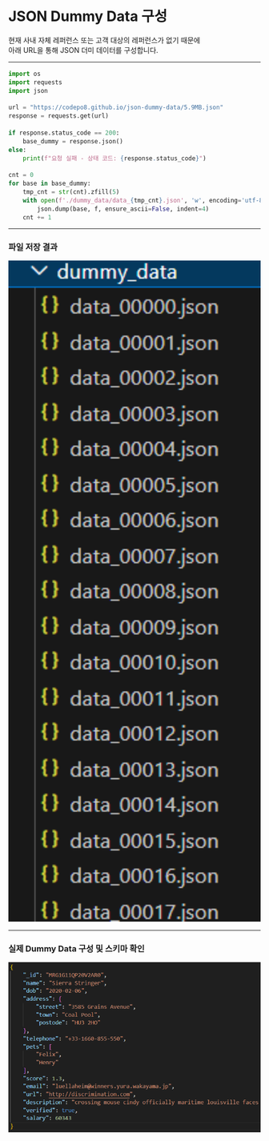 # JSON Dummy Data 구성

현재 사내 자체 레퍼런스 또는 고객 대상의 레퍼런스가 없기 때문에  
아래 URL을 통해 JSON 더미 데이터를 구성합니다.

---

```python
import os
import requests
import json

url = "https://codepo8.github.io/json-dummy-data/5.9MB.json"
response = requests.get(url)

if response.status_code == 200:
    base_dummy = response.json()
else:
    print(f"요청 실패 - 상태 코드: {response.status_code}")

cnt = 0
for base in base_dummy: 
    tmp_cnt = str(cnt).zfill(5)
    with open(f'./dummy_data/data_{tmp_cnt}.json', 'w', encoding='utf-8-sig') as f:
        json.dump(base, f, ensure_ascii=False, indent=4)
    cnt += 1
```

---

### 파일 저장 결과
<p align="center">
  <img src="./02. Dataset Download/01. files.png" width="600"/>
</p>

---
### 실제 Dummy Data 구성 및 스키마 확인
<p align="center">
  <img src="./02. Dataset Download/02. schema.png" width="600"/>
</p>
